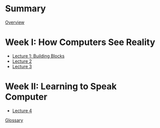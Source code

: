 # Summary

[Overview](./overview.md)

# Week I: How Computers See Reality

- [Lecture 1: Building Blocks](./lecture_1.md)
- [Lecture 2]()
- [Lecture 3]()

# Week II: Learning to Speak Computer

- [Lecture 4]()

[Glossary]()
